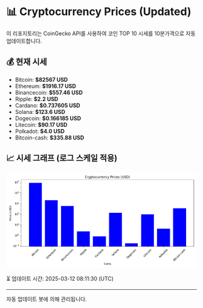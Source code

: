 
# 📊 Cryptocurrency Prices (Updated)

이 리포지토리는 CoinGecko API를 사용하여 코인 TOP 10 시세를 10분가격으로 자동 업데이트합니다.

## 💰 현재 시세
- Bitcoin: **$82567 USD**
- Ethereum: **$1916.17 USD**
- Binancecoin: **$557.46 USD**
- Ripple: **$2.2 USD**
- Cardano: **$0.737605 USD**
- Solana: **$123.6 USD**
- Dogecoin: **$0.166185 USD**
- Litecoin: **$90.17 USD**
- Polkadot: **$4.0 USD**
- Bitcoin-cash: **$335.88 USD**

## 📈 시세 그래프 (로그 스케일 적용)
![Crypto Prices](crypto_prices.png)

⏳ 업데이트 시간: 2025-03-12 08:11:30 (UTC)

---
자동 업데이트 봇에 의해 관리됩니다.
